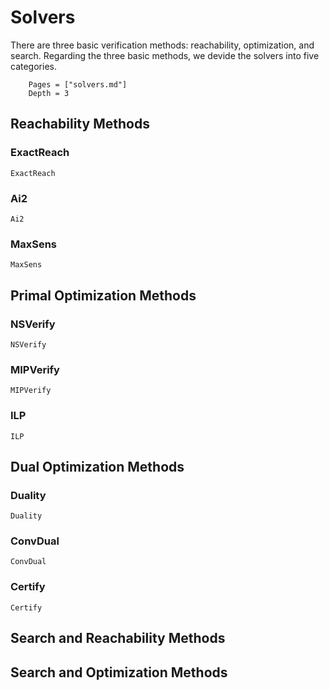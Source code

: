 # Solvers

There are three basic verification methods: reachability, optimization, and search. 
Regarding the three basic methods, we devide the solvers into five categories.

```@contents
	Pages = ["solvers.md"]
	Depth = 3
```

## Reachability Methods

### ExactReach

```@docs
ExactReach
```

### Ai2

```@docs
Ai2
```

### MaxSens

```@docs
MaxSens
```

## Primal Optimization Methods

### NSVerify

```@docs
NSVerify
```

### MIPVerify

```@docs
MIPVerify
```

### ILP

```@docs
ILP
```

## Dual Optimization Methods

### Duality

```@docs
Duality
```

### ConvDual

```@docs
ConvDual
```

### Certify

```@docs
Certify
```

## Search and Reachability Methods

## Search and Optimization Methods

